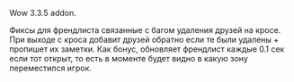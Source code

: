 Wow 3.3.5 addon.

Фиксы для френдлиста связанные с багом удаления друзей на кросе.
При выходе с кроса добавит друзей обратно если те были удалены + пропишет их заметки.
Как бонус, обновляет френдлист каждые 0.1 сек если тот открыт, то есть в моменте будет видно в какую зону переместился игрок.
